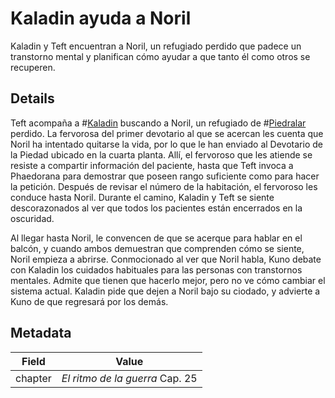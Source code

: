 # Kaladin ayuda a Noril
Kaladin y Teft encuentran a Noril, un refugiado perdido que padece un transtorno mental y planifican cómo ayudar a que tanto él como otros se recuperen.

## Details
Teft acompaña a #[Kaladin](characters/kaladin) buscando a Noril, un refugiado de #[Piedralar](locations/hearthstone) perdido. La fervorosa del primer devotario al que se acercan les cuenta que Noril ha intentado quitarse la vida, por lo que le han enviado al Devotario de la Piedad ubicado en la cuarta planta. Allí, el fervoroso que les atiende se resiste a compartir información del paciente, hasta que Teft invoca a Phaedorana para demostrar que poseen rango suficiente como para hacer la petición. Después de revisar el número de la habitación, el fervoroso les conduce hasta Noril. Durante el camino, Kaladin y Teft se siente descorazonados al ver que todos los pacientes están encerrados en la oscuridad.

Al llegar hasta Noril, le convencen de que se acerque para hablar en el balcón, y cuando ambos demuestran que comprenden cómo se siente, Noril empieza a abrirse. Conmocionado al ver que Noril habla, Kuno debate con Kaladin los cuidados habituales para las personas con transtornos mentales. Admite que tienen que hacerlo mejor, pero no ve cómo cambiar el sistema actual. Kaladin pide que dejen a Noril bajo su ciodado, y advierte a Kuno de que regresará por los demás. 

## Metadata
| Field | Value |
| ----- | ----- |
| chapter | *El ritmo de la guerra* Cap. 25 |
